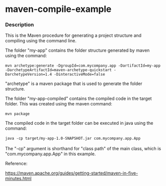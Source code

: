 # maven-compile-example

### Description

This is the Maven procedure for generating a project structure and compiling using the command line.

The folder "my-app" contains the folder structure generated by maven using the command: <br/><br/>
`mvn archetype:generate -DgroupId=com.mycompany.app -DartifactId=my-app -DarchetypeArtifactId=maven-archetype-quickstart -DarchetypeVersion=1.4 -DinteractiveMode=false`

"archetype" is a maven package that is used to generate the folder structure.

The folder "my-app-compiled" contains the compiled code in the target folder. This was created using the maven command: <br/><br/>
`mvn package`

The compiled code in the target folder can be executed in java using the command: <br/><br/>
`java -cp target/my-app-1.0-SNAPSHOT.jar com.mycompany.app.App` <br/><br/>
The "-cp" argument is shorthand for "class path" of the main class, which is "com.mycompany.app.App" in this example.


Reference:

https://maven.apache.org/guides/getting-started/maven-in-five-minutes.html

